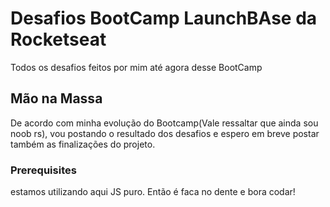 # Desafios BootCamp LaunchBAse da Rocketseat

Todos os desafios feitos por mim até agora desse BootCamp

## Mão na Massa

De acordo com minha evolução do Bootcamp(Vale ressaltar que ainda sou noob rs), vou postando o resultado dos desafios e espero em 
breve postar também as finalizações do projeto.

### Prerequisites

estamos utilizando aqui JS puro. Então é faca no dente e bora codar!
```
```

